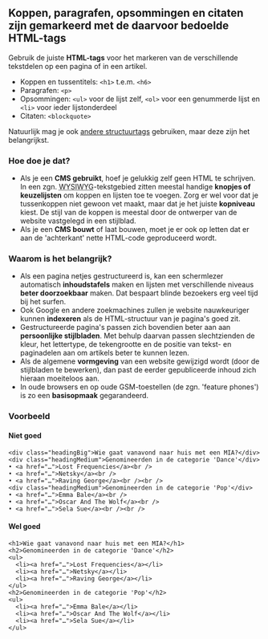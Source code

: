 ## Koppen, paragrafen, opsommingen en citaten zijn gemarkeerd met de daarvoor bedoelde HTML-tags

Gebruik de juiste **HTML-tags** voor het markeren van de verschillende tekstdelen op een pagina of in een artikel.

- Koppen en tussentitels: `<h1>` t.e.m. `<h6>` 
- Paragrafen: `<p>`
- Opsommingen: `<ul>` voor de lijst zelf, `<ol>` voor een genummerde lijst en `<li>` voor ieder lijstonderdeel
- Citaten: `<blockquote>`

Natuurlijk mag je ook [andere structuurtags](https://www.w3.org/wiki/HTML_structural_elements) gebruiken, maar deze zijn het belangrijkst.

### Hoe doe je dat?

- Als je een **CMS gebruikt**, hoef je gelukkig zelf geen HTML te schrijven. In een zgn. <abbr title="What You See is What You Get" lang="en">WYSIWYG</abbr>-tekstgebied zitten meestal handige **knopjes of keuzelijsten** om koppen en lijsten toe te voegen. Zorg er wel voor dat je tussenkoppen niet gewoon vet maakt, maar dat je het juiste **kopniveau** kiest. De stijl van de koppen is meestal door de ontwerper van de website vastgelegd in een stijlblad.
- Als je een **CMS bouwt** of laat bouwen, moet je er ook op letten dat er aan de 'achterkant' nette HTML-code geproduceerd wordt.

### Waarom is het belangrijk?

- Als een pagina netjes gestructureerd is, kan een schermlezer automatisch **inhoudstafels** maken en lijsten met verschillende niveaus **beter doorzoekbaar** maken. Dat bespaart blinde bezoekers erg veel tijd bij het surfen.
- Ook Google en andere zoekmachines zullen je website nauwkeuriger kunnen **indexeren** als de HTML-structuur van je pagina's goed zit.
- Gestructureerde pagina's passen zich bovendien beter aan aan **persoonlijke stijlbladen**. Met behulp daarvan passen slechtzienden de kleur, het lettertype, de tekengrootte en de positie van tekst- en paginadelen aan om artikels beter te kunnen lezen.
- Als de algemene **vormgeving** van een website gewijzigd wordt (door de stijlbladen te bewerken), dan past de eerder gepubliceerde inhoud zich hieraan moeiteloos aan.
- In oude browsers en op oude GSM-toestellen (de zgn. 'feature phones') is zo een **basisopmaak** gegarandeerd.

### Voorbeeld

#### Niet goed

    <div class="headingBig">Wie gaat vanavond naar huis met een MIA?</div>
    <div class="headingMedium">Genomineerden in de categorie 'Dance'</div>
    • <a href="…">Lost Frequencies</a><br />
    • <a href="…">Netsky</a><br />
    • <a href="…">Raving George</a><br /><br />
    <div class="headingMedium">Genomineerden in de categorie 'Pop'</div>
    • <a href="…">Emma Bale</a><br />
    • <a href="…">Oscar And The Wolf</a><br />
    • <a href="…">Sela Sue</a><br /><br />

#### Wel goed

    <h1>Wie gaat vanavond naar huis met een MIA?</h1>
    <h2>Genomineerden in de categorie 'Dance'</h2>
    <ul>
      <li><a href="…">Lost Frequencies</a></li>
      <li><a href="…">Netsky</a></li>
      <li><a href="…">Raving George</a></li>
    </ul>
    <h2>Genomineerden in de categorie 'Pop'</h2>
    <ul>
      <li><a href="…">Emma Bale</a></li>
      <li><a href="…">Oscar And The Wolf</a></li>
      <li><a href="…">Sela Sue</a></li>
    </ul>
